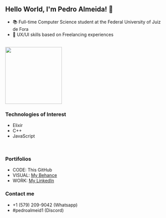## Hello World, I'm Pedro Almeida! 👋

- 📚 Full-time Computer Science student at the Federal University of Juiz de Fora
- 🎨 UX/UI skills based on Freelancing experiences

<br>

<img height="180em" src="https://github-readme-stats.vercel.app/api/top-langs/?username=pedroalmeid&layout=compact&langs_count=7&theme=slateorange"/>

<br>

### Technologies of Interest
 - Elixir
 - C++
 - JavaScript

<br>

### Portifolios

- CODE: This GitHub
- VISUAL: [My Behance](https://behance.net/pedroalmeida58)
- WORK: [My LinkedIn](https://www.linkedin.com/in/pedro-jos%C3%A9-almeida-6a8120220/)

### Contact me

- +1 (579) 209-9042 (Whatsapp)
- #pedroalmeid1 (Discord)
